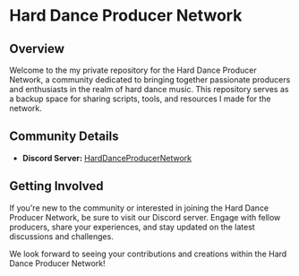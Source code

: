 # Hard Dance Producer Network

## Overview

Welcome to the my private repository for the Hard Dance Producer Network, a community dedicated to bringing together passionate producers and enthusiasts in the realm of hard dance music. This repository serves as a backup space for sharing scripts, tools, and resources I made for the network.

## Community Details

- **Discord Server:** [HardDanceProducerNetwork](https://discord.gg/UytMWCzPDr)

## Getting Involved

If you're new to the community or interested in joining the Hard Dance Producer Network, be sure to visit our Discord server. Engage with fellow producers, share your experiences, and stay updated on the latest discussions and challenges.

We look forward to seeing your contributions and creations within the Hard Dance Producer Network!

